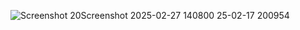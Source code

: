 
![Screenshot 20![Screenshot 2025-02-27 140800](https://github.com/user-attachments/assets/881ab107-07d0-4199-a178-e12984ee81a4)
25-02-17 200954](https://github.com/user-attachments/assets/c421f14b-9c9e-4994-813a-0c0363aab7a9)







